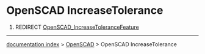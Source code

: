 # OpenSCAD IncreaseTolerance
1.  REDIRECT [OpenSCAD\_IncreaseToleranceFeature](OpenSCAD_IncreaseToleranceFeature.md)

---
[documentation index](../README.md) > [OpenSCAD](OpenSCAD_Workbench.md) > OpenSCAD IncreaseTolerance
